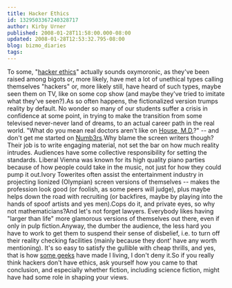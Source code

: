```yaml
---
title: Hacker Ethics
id: 1329503367240328717
author: Kirby Urner
published: 2008-01-28T11:58:00.000-08:00
updated: 2008-01-28T12:53:32.795-08:00
blog: bizmo_diaries
tags: 
---
```


To some, "[hacker ethics](http://mail.python.org/pipermail/edu-sig/2008-January/008406.html)" actually sounds oxymoronic, as they've been raised among bigots or, more likely, have met a lot of unethical types calling themselves "hackers" or, more likely still, have heard of such types, maybe seen them on TV, like on some cop show (and maybe they've tried to imitate what they've seen?).As so often happens, the fictionalized version trumps reality by default.  No wonder so many of our students suffer a crisis in confidence at some point, in trying to make the transition from some televised never-never land of dreams, to an actual career path in the real world.  "What do you mean real doctors aren't like on [House, M.D.](http://www.imdb.com/title/tt0412142/)?" -- and don't get me started on [Numb3rs](http://www.imdb.com/title/tt0433309/).Why blame the screen writers though?  Their job is to write engaging material, not set the bar on how much reality intrudes.  Audiences have some collective responsibility for setting the standards.  Liberal Vienna was known for its high quality piano parties because of how people could take in the music, not just for how they could pump it out.Ivory Towerites often assist the entertainment industry in projecting lionized (Olympian) screen versions of themselves -- makes the profession look good (or foolish, as some peers will judge), plus maybe helps down the road with recruiting (or backfires, maybe by playing into the hands of spoof artists and yes men).Cops do it, and private eyes, so why not mathematicians?And let's not forget lawyers.  Everybody likes having "larger than life" more glamorous versions of themselves out there, even if only in pulp fiction.Anyway, the dumber the audience, the less hard you have to work to get them to suspend their sense of disbelief, i.e. to turn off their reality checking facilities (mainly because they dont' have any worth mentioning).  It's so easy to satisfy the gullible with cheap thrills, and yes, that is how [some geeks](http://worldgame.blogspot.com/2007/06/nightmare-alley-movie-review.html) have made I living, I don't deny it.So if you really think hackers don't have ethics, ask yourself how you came to that conclusion, and especially whether fiction, including science fiction, might have had some role in shaping your views.